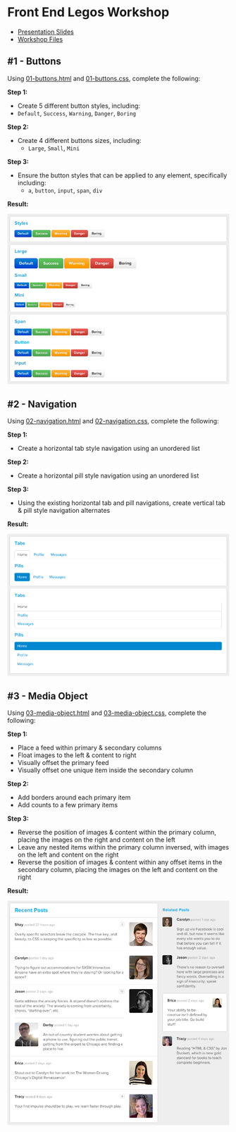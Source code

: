 # Front End Legos Workshop

* [Presentation Slides](https://speakerdeck.com/shayhowe/front-end-legos-workshop-reusable-html-and-css)
* [Workshop Files](https://github.com/shayhowe/front-end-legos-workshop/blob/master/front-end-legos.zip?raw=true)

## #1 - Buttons

Using [01-buttons.html](https://github.com/shayhowe/front-end-legos-workshop/blob/master/01-buttons/01-buttons.html) and [01-buttons.css](https://github.com/shayhowe/front-end-legos-workshop/blob/master/01-buttons/01-buttons.css), complete the following:

**Step 1:**

* Create 5 different button styles, including:
 * `Default`, `Success`, `Warning`, `Danger`, `Boring`

**Step 2:**

* Create 4 different buttons sizes, including:
  * `Large`, `Small`, `Mini`

**Step 3:**

* Ensure the button styles that can be applied to any element, specifically including:
  * `a`, `button`, `input`, `span`, `div`

**Result:**

![Buttons](assets/img/screenshots/buttons.png)


## #2 - Navigation

Using [02-navigation.html](https://github.com/shayhowe/front-end-legos-workshop/blob/master/02-navigation/02-navigation.html) and [02-navigation.css](https://github.com/shayhowe/front-end-legos-workshop/blob/master/02-navigation/02-navigation.css), complete the following:

**Step 1:**

* Create a horizontal tab style navigation using an unordered list

**Step 2:**

* Create a horizontal pill style navigation using an unordered list

**Step 3:**

* Using the existing horizontal tab and pill navigations, create vertical tab & pill style navigation alternates

**Result:**

![Navigation](assets/img/screenshots/navigation.png)

## #3 - Media Object

Using [03-media-object.html](https://github.com/shayhowe/front-end-legos-workshop/blob/master/03-media-object/03-media-object.html) and [03-media-object.css](https://github.com/shayhowe/front-end-legos-workshop/blob/master/03-media-object/03-media-object.css), complete the following:

**Step 1:**

* Place a feed within primary & secondary columns
* Float images to the left & content to right
* Visually offset the primary feed
* Visually offset one unique item inside the secondary column

**Step 2:**

* Add borders around each primary item
* Add counts to a few primary items

**Step 3:**

* Reverse the position of images & content within the primary column, placing the images on the right and content on the left
* Leave any nested items within the primary column inversed, with images on the left and content on the right
* Reverse the position of images & content within any offset items in the secondary column, placing the images on the left and content on the right

**Result:**

![Media Object](assets/img/screenshots/media-object.png)
